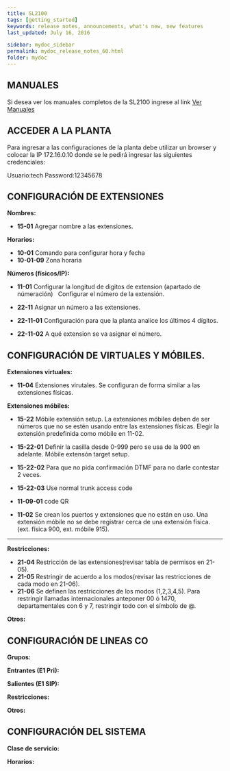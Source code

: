 ```yaml
---
title: SL2100
tags: [getting_started]
keywords: release notes, announcements, what's new, new features
last_updated: July 16, 2016

sidebar: mydoc_sidebar
permalink: mydoc_release_notes_60.html
folder: mydoc
---
```


## MANUALES
Si desea ver los manuales completos de la SL2100 ingrese al link [Ver Manuales](https://drive.google.com/drive/folders/12A8vo8xROqJdaGIwD6x4NSJPwsDGlLmt?usp=sharing "Manuales SL2100")

## ACCEDER A LA PLANTA
Para ingresar a las configuraciones de la planta debe utilizar un browser y colocar la IP 172.16.0.10 donde se le pedirá ingresar las siguientes credenciales:

Usuario:tech
Password:12345678

## CONFIGURACIÓN DE EXTENSIONES
**Nombres:**
*  **15-01** Agregar nombre a las extensiones.

**Horarios:**
*  **10-01** Comando para configurar hora y fecha
*  **10-01-09** Zona horaria

**Números (físicos/IP):**
*  **11-01** Configurar la longitud de digitos de extension (apartado de númeración) &nbsp;
             Configurar el número de la extensión.
*  **22-11** Asignar un número a las extensiones.

*  **22-11-01** Configuración para que la planta analice los últimos 4 dígitos.

*  **22-11-02** A qué extension se va asignar el número.
             
## CONFIGURACIÓN DE VIRTUALES Y MÓBILES.
**Extensiones virtuales:**
* **11-04** Extensiones virutales.
    Se configuran de forma similar a las extensiones físicas.

**Extensiones móbiles:**
* **15-22** Móbile extensión setup.
    La extensiones móbiles deben de ser números que no se estén usando entre las extensiones físicas.
    Elegir la extensión predefinida como móbile en 11-02. 

* **15-22-01** Definir la casilla desde 0-999 pero se usa de la 900 en adelante.
    Móbile extensón target setup.
    
* **15-22-02** Para que no pida confirmación DTMF para no darle contestar 2 veces.

* **15-22-03** Use normal trunk access code 

* **11-09-01** code QR

* **11-02** Se crean los puertos y extensiones que no están en uso.
    Una extensión móbile no se debe registrar cerca de una extensión física. (ext. física 900, ext. móbile 915).
* ****

**Restricciones:**

*  **21-04** Restricción de las extensiones(revisar tabla de permisos en 21-05).
*  **21-05** Restringir de acuerdo a los modos(revisar las restricciones de cada modo en 21-06).
*  **21-06** Se definen las restricciones de los modos (1,2,3,4,5). Para restringir llamadas internacionales anteponer 00 ó 1470, departamentales con 6 y 7, restringir todo con el símbolo de @.

**Otros:**

## CONFIGURACIÓN DE LINEAS CO

**Grupos:**


**Entrantes (E1 Pri):**


**Salientes (E1 SIP):**


**Restricciones:**


**Otros:**




## CONFIGURACIÓN DEL SISTEMA

**Clase de servicio:**


**Horarios:**
